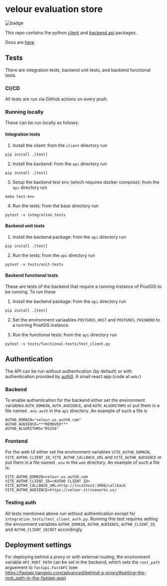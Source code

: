 # velour evaluation store

![badge](https://img.shields.io/endpoint?url=https://gist.githubusercontent.com/ekorman/501428c92df8d0de6805f40fb78b1363/raw/velour-coverage.json)

This repo contains the python [client](client) and [backend api](api) packages.

Docs are [here](https://striveworks.github.io/velour/).

## Tests

There are integration tests, backend unit tests, and backend functional tests.

### CI/CD

All tests are run via GitHub actions on every push.

### Running locally

These can be run locally as follows:

#### Integration tests

1. Install the client: from the `client` directory run

```shell
pip install .[test]
```

2. Install the backend: from the `api` directory run

```shell
pip install .[test]
```

3. Setup the backend test env (which requires docker compose): from the `api` directory run

```shell
make test-env
```

4. Run the tests: from the base directory run

```shell
pytest -v integration_tests
```

#### Backend unit tests

1. Install the backend package: from the `api` directory run

```shell
pip install .[test]
```

2. Run the tests: from the `api` directory run

```shell
pytest -v tests/unit-tests
```

#### Backend functional tests

These are tests of the backend that require a running instance of PostGIS to be running. To run these

1. Install the backend package: from the `api` directory run

```shell
pip install .[test]
```

2. Set the environment variaables `POSTGRES_HOST` and `POSTGRES_PASSWORD` to a running PostGIS instance.

3. Run the functional tests: from the `api` directory run

```shell
pytest -v tests/functional-tests/test_client.py
```

## Authentication

The API can be run without authentication (by default) or with authentication provided by [auth0](https://auth0.com/). A small react app (code at `web/`)

### Backend

To enable authentication for the backend either set the environment variables `AUTH_DOMAIN`, `AUTH_AUDIENCE`, and `AUTH_ALGORITHMS` or put them in a file named `.env.auth` in the `api` directory. An example of such a file is

```
AUTH0_DOMAIN="velour.us.auth0.com"
AUTH0_AUDIENCE=***REMOVED***
AUTH0_ALGORITHMS="RS256"
```

### Frontend

For the web UI either set the environment variables `VITE_AUTH0_DOMAIN`, `VITE_AUTH0_CLIENT_ID`, `VITE_AUTH0_CALLBACK_URL` and `VITE_AUTH0_AUDIENCE` or put them in a file named `.env` in the `web` directory. An example of such a file is:

```
VITE_AUTH0_DOMAIN=velour.us.auth0.com
VITE_AUTH0_CLIENT_ID=<AUTH0 CLIENT ID>
VITE_AUTH0_CALLBACK_URL=http://localhost:3000/callback
VITE_AUTH0_AUDIENCE=https://velour.striveworks.us/
```

### Testing auth

All tests mentioned above run without authentication except for `integration_tests/test_client_auth.py`. Running this test requires setting the envionment variables `AUTH0_DOMAIN`, `AUTH0_AUDIENCE`, `AUTH0_CLIENT_ID`, and `AUTH0_CLIENT_SECRET` accordingly.

## Deployment settings

For deploying behind a proxy or with external routing, the environment variable `API_ROOT_PATH` can be set in the backend, which sets the `root_path` arguement to `fastapi.FastAPI` (see https://fastapi.tiangolo.com/advanced/behind-a-proxy/#setting-the-root_path-in-the-fastapi-app)
